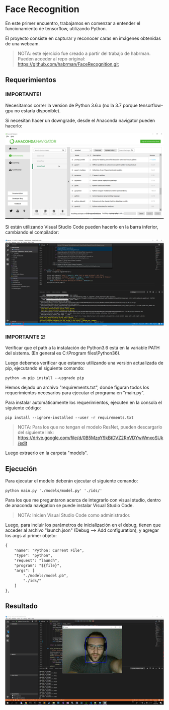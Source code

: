 # Face Recognition

En este primer encuentro, trabajamos en comenzar a entender el funcionamiento de tensorflow, utilizando Python.

El proyecto consiste en capturar y reconocer caras en imágenes obtenidas de una webcam. 

> NOTA: este ejercicio fue creado a partir del trabajo de habrman. Pueden acceder al repo original:
> https://github.com/habrman/FaceRecognition.git

## Requerimientos

### IMPORTANTE!

Necesitamos correr la version de Python 3.6.x (no la 3.7 porque tensorflow-gpu no estaría disponible).

Si necesitan hacer un downgrade, desde el Anaconda navigator pueden hacerlo:

![Alt text](python-version-change.png?raw=true "Change Python Version")

Si están utilizando Visual Studio Code pueden hacerlo en la barra inferior, cambiando el compilador:

![Alt text](python-version.png?raw=true "Change Python Version")

### IMPORTANTE 2!

Verificar que el path a la instalación de Python3.6 está en la variable PATH del sistema. (En general es C:\Program files\Python36).

Luego debemos verificar que estamos utilizando una versión actualizada de pip, ejecutando el siguiente comando:

```
python -m pip install --upgrade pip
```

Hemos dejado un archivo "requirements.txt", donde figuran todos los requerimientos necesarios para ejecutar el programa en "main.py".

Para instalar automáticamente los requerimientos, ejecuten en la consola el siguiente código:

```
pip install --ignore-installed --user -r requirements.txt
```

> NOTA: Para los que no tengan el modelo ResNet, pueden descargarlo del siguiente link:
> https://drive.google.com/file/d/0B5MzpY9kBtDVZ2RpVDYwWmxoSUk/edit

Luego extraerlo en la carpeta "models".

## Ejecución

Para ejecutar el modelo deberán ejecutar el siguiente comando:

```
python main.py './models/model.py' './ids/'
```

Para los que me preguntaron acerca de integrarlo con visual studio, dentro de anaconda navigation se puede instalar Visual Studio Code.

> NOTA: Inicien Visual Studio Code como administrador.

Luego, para incluir los parámetros de inicialización en el debug, tienen que acceder al archivo "launch.json" (Debug --> Add configuration), y agregar los args al primer objeto:

```
{
    "name": "Python: Current File",
    "type": "python",
    "request": "launch",
    "program": "${file}",
    "args": [
        "./models/model.pb",
        "./ids/"
    ]
},
```

## Resultado

![Alt text](working.png?raw=true "Working")


        
